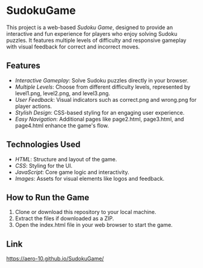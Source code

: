 # SudokuGame

This project is a web-based *Sudoku Game*, designed to provide an interactive and fun experience for players who enjoy solving Sudoku puzzles. It features multiple levels of difficulty and responsive gameplay with visual feedback for correct and incorrect moves.

## Features

- *Interactive Gameplay*: Solve Sudoku puzzles directly in your browser.
- *Multiple Levels*: Choose from different difficulty levels, represented by level1.png, level2.png, and level3.png.
- *User Feedback*: Visual indicators such as correct.png and wrong.png for player actions.
- *Stylish Design*: CSS-based styling for an engaging user experience.
- *Easy Navigation*: Additional pages like page2.html, page3.html, and page4.html enhance the game's flow.

## Technologies Used

- *HTML*: Structure and layout of the game.
- *CSS*: Styling for the UI.
- *JavaScript*: Core game logic and interactivity.
- *Images*: Assets for visual elements like logos and feedback.

## How to Run the Game

1. Clone or download this repository to your local machine.
2. Extract the files if downloaded as a ZIP.
3. Open the index.html file in your web browser to start the game.

## Link 
https://aero-10.github.io/SudokuGame/

